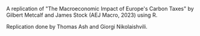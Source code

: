 A replication of "The Macroeconomic Impact of Europe's Carbon Taxes" by Gilbert Metcalf and James Stock (AEJ Macro, 2023) using R.

Replication done by Thomas Ash and Giorgi Nikolaishvili.
